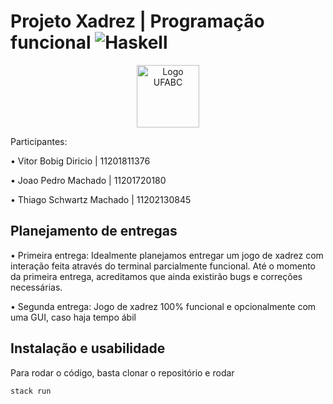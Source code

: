 # Projeto Xadrez | Programação funcional ![Haskell](https://img.shields.io/badge/Haskell-5e5086?style=for-the-badge&logo=haskell&logoColor=white)

<p align="center">
<img src="https://i.ibb.co/0DkWq1G/Ufabc-logo.png" width="100" height="100" alt="Logo UFABC">
</p>

Participantes:

•⁠ ⁠Vitor Bobig Diricio | 11201811376

•⁠ ⁠Joao Pedro Machado | 11201720180

•⁠ ⁠Thiago Schwartz Machado | 11202130845

## Planejamento de entregas

•⁠ ⁠Primeira entrega: Idealmente planejamos entregar um jogo de xadrez com interação feita através do terminal parcialmente funcional. Até o momento da primeira entrega, acreditamos que ainda existirão bugs e correções necessárias.

•⁠ ⁠Segunda entrega: Jogo de xadrez 100% funcional e opcionalmente com uma GUI, caso haja tempo ábil

## Instalação e usabilidade

Para rodar o código, basta clonar o repositório e rodar

```bash
stack run
```
